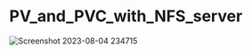# PV_and_PVC_with_NFS_server
![Screenshot 2023-08-04 234715](https://github.com/Abhay956/PV_and_PVC_with_NFS_server/assets/132220412/baf18746-5231-4bca-8296-5a99f6850fa9)

